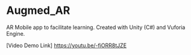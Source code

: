 # Augmed_AR
AR Mobile app to facilitate learning. Created with Unity (C#) and Vuforia Engine.

[Video Demo Link] https://youtu.be/-fiORR8tJZE

